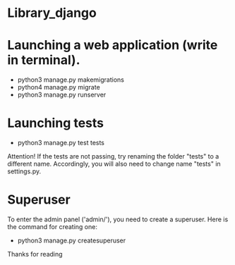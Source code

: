 # Library_django

# Launching a web application (write in terminal).
* python3 manage.py makemigrations
* python4 manage.py migrate
* python3 manage.py runserver

# Launching tests
- python3 manage.py test tests

Attention! If the tests are not passing, try renaming the folder "tests" to a different name. Accordingly, you will also need to change name "tests" in settings.py.

# Superuser
To enter the admin panel ('admin/'), you need to create a superuser. Here is the command for creating one:
- python3 manage.py createsuperuser

Thanks for reading